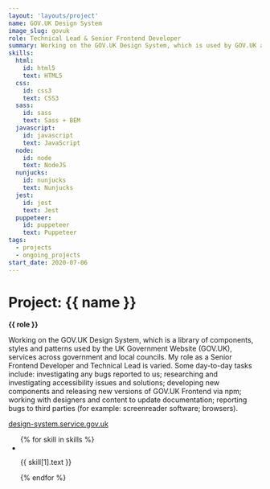```yaml
---
layout: 'layouts/project'
name: GOV.UK Design System
image_slug: govuk
role: Technical Lead & Senior Frontend Developer
summary: Working on the GOV.UK Design System, which is used by GOV.UK and other services across government.
skills:
  html:
    id: html5
    text: HTML5
  css:
    id: css3
    text: CSS3
  sass:
    id: sass
    text: Sass + BEM
  javascript:
    id: javascript
    text: JavaScript
  node:
    id: node
    text: NodeJS
  nunjucks:
    id: nunjucks
    text: Nunjucks
  jest:
    id: jest
    text: Jest
  puppeteer:
    id: puppeteer
    text: Puppeteer
tags:
  - projects
  - ongoing_projects
start_date: 2020-07-06
---
```


# Project: {{ name }}

<strong>{{ role }}</strong>

Working on the GOV.UK Design System, which is a library of components, styles and patterns used by the UK Government Website (GOV.UK), services across government and local councils. My role as a Senior Frontend Developer and Technical Lead is varied. Some day-to-day tasks include: investigating any bugs reported to us; researching and investigating accessibility issues and solutions; developing new components and releasing new versions of GOV.UK Frontend via npm; working with designers and content to update documentation; reporting bugs to third parties (for example: screenreader software; browsers).

<a href="design-system.service.gov.uk">design-system.service.gov.uk</a>

<ul class="project__skill-list" aria-label="Uses the following technologies">
  {% for skill in skills %}
  <li class="project__skill-item">
    <img class="project__skill-icon" src="/assets/skill-icons/{{ skill[1].id }}.svg" alt="" role="presentation">
    <p class="project__skill-text">{{ skill[1].text }}</p>
  </li>
  {% endfor %}
</ul>

<div class="project-images">
  <img class="project-image project-image--multiple" src="/assets/project-images/govuk-design-system.png" alt="" role="presentation">
  <img class="project-image project-image--multiple" src="/assets/project-images/govuk-design-system2.png" alt="" role="presentation">
</div>

